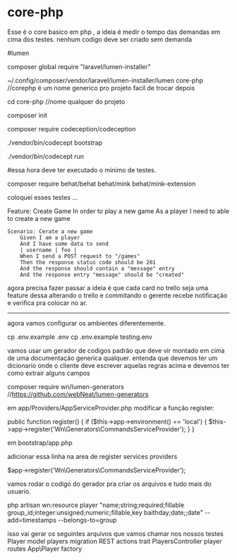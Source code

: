 # core-php
Esse é o core basico em php , a ideia é medir o tempo das demandas em cima dos testes. nenhum codigo deve ser criado sem demanda



#lumen

composer global require "laravel/lumen-installer"

~/.config/composer/vendor/laravel/lumen-installer/lumen core-php //corephp é um nome generico pro projeto facil de trocar depois


cd core-php //nome qualquer do projeto


composer init

composer require codeception/codeception

./vendor/bin/codecept bootstrap

./vendor/bin/codecept run


#essa hora deve ter executado o minimo de testes.


composer require behat/behat behat/mink behat/mink-extension


coloquei esses testes ...

Feature: Create Game
    In order to play a new game
    As a player
    I need to able to create a new game

    Scenario: Cerate a new game
        Given I am a player
        And I have some data to send
        | username | foo |
        When I send a POST request to "/games"
        Then the response status code should be 201
        And the response should contain a "message" entry
        And the response entry "message" should be "created"
        
       
       
       
agora precisa fazer passar
a ideia é que cada card no trello seja uma feature dessa
alterando o trello e commitando o gerente recebe notificação e verifica pra colocar no ar.

----------

agora vamos configurar os ambientes diferentemente.

cp .env.example .env
cp .env.example testing.env


vamos usar um gerador de codigos padrão que deve vir montado em cima de uma documentação generica qualquer.
entenda que devemos ter um dicionario onde o cliente deve escrever aquelas regras acima e devemos ter como extrair alguns campos


composer require wn/lumen-generators //https://github.com/webNeat/lumen-generators



em app/Providers/AppServiceProvider.php modificar a função register:

public function register()
    {
        if ($this->app->environment() == 'local') {
	        $this->app->register('Wn\Generators\CommandsServiceProvider');
	    }
    }



em bootstrap/app.php

adicionar essa linha na area de register services providers

$app->register('Wn\Generators\CommandsServiceProvider');


vamos rodar o codigo do gerador pra criar os arquivos e tudo mais do usuario.

php artisan wn:resource player "name;string;required;fillable group_id;integer:unsigned;numeric;fillable,key baithday;date;;date" --add=timestamps --belongs-to=group


isso vai gerar os seguintes arquivos que vamos chamar nos nossos testes
Player model
players migration
REST actions trait
PlayersController
player routes
App\Player factory
        
